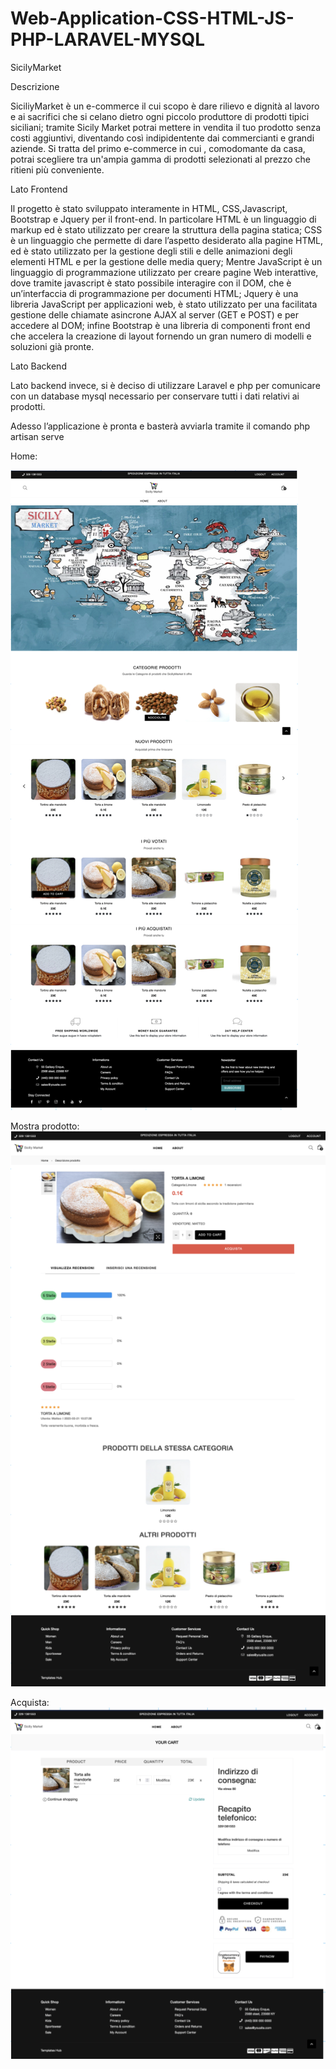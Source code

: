 # Web-Application-CSS-HTML-JS-PHP-LARAVEL-MYSQL
SicilyMarket

Descrizione

SiciliyMarket è un e-commerce il cui scopo è dare rilievo e dignità al lavoro e ai sacrifici che si celano dietro ogni piccolo produttore di prodotti tipici siciliani; tramite Sicily Market potrai mettere in vendita il tuo prodotto senza costi aggiuntivi, diventando così indipidentente dai commercianti e grandi aziende. Si tratta del primo e-commerce in cui , comodomante da casa, potrai scegliere tra un'ampia gamma di prodotti selezionati al prezzo che ritieni più conveniente.

Lato Frontend

Il progetto è stato sviluppato interamente in HTML, CSS,Javascript, Bootstrap e Jquery per il front-end. In particolare HTML è un linguaggio di markup ed è stato utilizzato per creare la struttura della pagina statica; CSS è un linguaggio che permette di dare l’aspetto desiderato alla pagine HTML, ed è stato utilizzato per la gestione degli stili e delle animazioni degli elementi HTML e per la gestione delle media query; Mentre JavaScript è un linguaggio di programmazione utilizzato per creare pagine Web interattive, dove tramite javascript è stato possibile interagire con il DOM, che è un’interfaccia di programmazione per documenti HTML; Jquery è una libreria JavaScript per applicazioni web, è stato utilizzato per una facilitata gestione delle chiamate asincrone AJAX al server (GET e POST) e per accedere al DOM; infine Bootstrap è una libreria di componenti front end che accelera la creazione di layout fornendo un gran numero di modelli e soluzioni già pronte.

Lato Backend

Lato backend invece, si è deciso di utilizzare Laravel e php per comunicare con un database mysql necessario per conservare tutti i dati relativi ai prodotti.


  

Adesso l’applicazione è pronta e basterà avviarla tramite il comando php artisan serve

Home:


![HOME](https://github.com/ErBrontese/Image/blob/main/Pronte/home.png?raw=true)

Mostra prodotto:
![Mostra prodotto](https://github.com/ErBrontese/Image/blob/main/Pronte/MostraProdotto.png?raw=true)


Acquista:
![Acquista](https://github.com/ErBrontese/Image/blob/main/Pronte/Acquista.png?raw=true)
